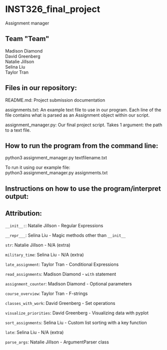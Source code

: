 # INST326_final_project
Assignment manager

## Team "Team"
Madison Diamond  
David Greenberg  
Natalie Jillson  
Selina Liu  
Taylor Tran

## Files in our repository:
README.md: Project submission documentation  

assignments.txt: An example text file to use in our program. Each line of the 
file contains what is parsed as an Assignment object within our script.  

assignment_manager.py: Our final project script. Takes 1 argument: the path to a
text file.

## How to run the program from the command line:
python3 assignment_manager.py textfilename.txt 

To run it using our example file:  
python3 assignment_manager.py assignments.txt


## Instructions on how to use the program/interpret output:


## Attribution:

```__init__:```: Natalie Jillson - Regular Expressions

```__repr___```: Selina Liu - Magic methods other than ```__init__```

```str```: Natalie Jillson - N/A (extra)

```military_time```: Selina Liu - N/A (extra)

```late_assignment```: Taylor Tran - Conditional Expressions

```read_assignments```: Madison Diamond - ```with``` statement

```assignment_counter```: Madison Diamond - Optional parameters

```course_overview```: Taylor Tran - F-strings

```classes_with_work```: David Greenberg - Set operations

```visualize_priorities```: David Greenberg - Visualizing data with pyplot

```sort_assignments```: Selina Liu - Custom list sorting with a key function

```late```: Selina Liu - N/A (extra)

```parse_args```: Natalie Jillson - ArgumentParser class
